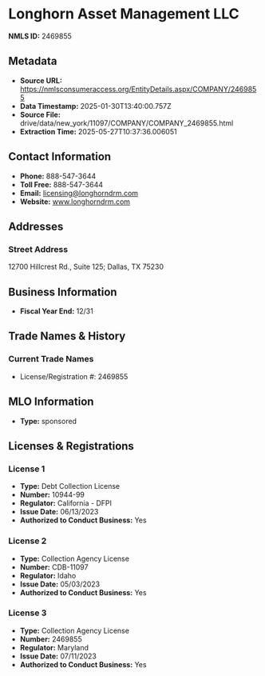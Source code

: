 # Longhorn Asset Management LLC

**NMLS ID:** 2469855

## Metadata
- **Source URL:** https://nmlsconsumeraccess.org/EntityDetails.aspx/COMPANY/2469855
- **Data Timestamp:** 2025-01-30T13:40:00.757Z
- **Source File:** drive/data/new_york/11097/COMPANY/COMPANY_2469855.html
- **Extraction Time:** 2025-05-27T10:37:36.006051

## Contact Information
- **Phone:** 888-547-3644
- **Toll Free:** 888-547-3644
- **Email:** licensing@longhorndrm.com
- **Website:** www.longhorndrm.com

## Addresses
### Street Address
12700 Hillcrest Rd., Suite 125; Dallas, TX 75230

## Business Information
- **Fiscal Year End:** 12/31

## Trade Names & History
### Current Trade Names
- License/Registration #: 2469855

## MLO Information
- **Type:** sponsored

## Licenses & Registrations

### License 1
- **Type:** Debt Collection License
- **Number:** 10944-99
- **Regulator:** California - DFPI
- **Issue Date:** 06/13/2023
- **Authorized to Conduct Business:** Yes

### License 2
- **Type:** Collection Agency License
- **Number:** CDB-11097
- **Regulator:** Idaho
- **Issue Date:** 05/03/2023
- **Authorized to Conduct Business:** Yes

### License 3
- **Type:** Collection Agency License
- **Number:** 2469855
- **Regulator:** Maryland
- **Issue Date:** 07/11/2023
- **Authorized to Conduct Business:** Yes
